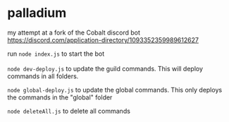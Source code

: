 # palladium
my attempt at a fork of the Cobalt discord bot
https://discord.com/application-directory/1093352359989612627

run `node index.js` to start the bot
<br />
<br />
`node dev-deploy.js` to update the guild commands. This will deploy commands in all folders.

`node global-deploy.js` to update the global commands. This only deploys the commands in the "global" folder

`node deleteAll.js` to delete all commands
